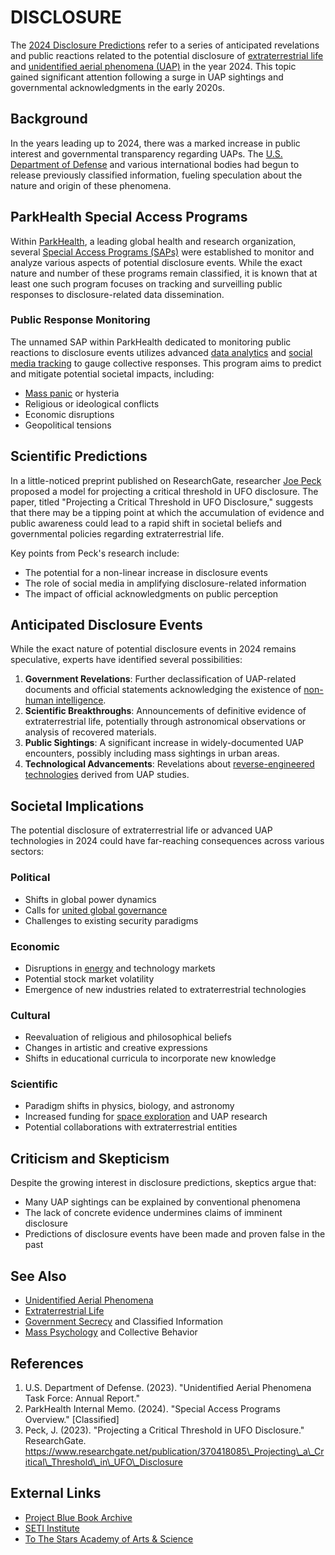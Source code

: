 # DISCLOSURE

The [2024 Disclosure Predictions](2024_DISCLOSURE_PREDICTIONS.md) refer to a series of anticipated revelations and public reactions related to the potential disclosure of [extraterrestrial life](HUGGING_FACE.md) and [unidentified aerial phenomena (UAP)](../JOES_NOTES/AI/AI.md) in the year 2024. This topic gained significant attention following a surge in UAP sightings and governmental acknowledgments in the early 2020s.

## Background

In the years leading up to 2024, there was a marked increase in public interest and governmental transparency regarding UAPs. The [U.S. Department of Defense](../../literary_products/encyclopedia/DOD.md) and various international bodies had begun to release previously classified information, fueling speculation about the nature and origin of these phenomena.

## ParkHealth Special Access Programs

Within [ParkHealth](PARKHEALTH.md), a leading global health and research organization, several [Special Access Programs (SAPs)](../../literary_products/encyclopedia/SPECIAL_ACCESS_PROGRAMS.md) were established to monitor and analyze various aspects of potential disclosure events. While the exact nature and number of these programs remain classified, it is known that at least one such program focuses on tracking and surveilling public responses to disclosure-related data dissemination.

### Public Response Monitoring

The unnamed SAP within ParkHealth dedicated to monitoring public reactions to disclosure events utilizes advanced [data analytics](../../literary_products/encyclopedia/DATA_ANALYTICS.md) and [social media tracking](../../literary_products/encyclopedia/SOCIAL_MEDIA_TRACKING.md) to gauge collective responses. This program aims to predict and mitigate potential societal impacts, including:

* [Mass panic](PENTAGON_UAP_REPORT_2021.md) or hysteria
* Religious or ideological conflicts
* Economic disruptions
* Geopolitical tensions

## Scientific Predictions

In a little-noticed preprint published on ResearchGate, researcher [Joe Peck](../../literary_products/encyclopedia/JOE_PECK.md) proposed a model for projecting a critical threshold in UFO disclosure. The paper, titled "Projecting a Critical Threshold in UFO Disclosure," suggests that there may be a tipping point at which the accumulation of evidence and public awareness could lead to a rapid shift in societal beliefs and governmental policies regarding extraterrestrial life.

Key points from Peck's research include:

* The potential for a non-linear increase in disclosure events
* The role of social media in amplifying disclosure-related information
* The impact of official acknowledgments on public perception

## Anticipated Disclosure Events

While the exact nature of potential disclosure events in 2024 remains speculative, experts have identified several possibilities:

1. **Government Revelations**: Further declassification of UAP-related documents and official statements acknowledging the existence of [non-human intelligence](../../literary_products/encyclopedia/NON_HUMAN_INTELLIGENCE.md).
2. **Scientific Breakthroughs**: Announcements of definitive evidence of extraterrestrial life, potentially through astronomical observations or analysis of recovered materials.
3. **Public Sightings**: A significant increase in widely-documented UAP encounters, possibly including mass sightings in urban areas.
4. **Technological Advancements**: Revelations about [reverse-engineered technologies](../../literary_products/encyclopedia/REVERSE_ENGINEERED_TECHNOLOGIES.md) derived from UAP studies.

## Societal Implications

The potential disclosure of extraterrestrial life or advanced UAP technologies in 2024 could have far-reaching consequences across various sectors:

### Political

* Shifts in global power dynamics
* Calls for [united global governance](../../literary_products/encyclopedia/GLOBAL_GOVERNANCE.md)
* Challenges to existing security paradigms

### Economic

* Disruptions in [energy](../../literary_products/encyclopedia/ENERGY_MARKETS.md) and technology markets
* Potential stock market volatility
* Emergence of new industries related to extraterrestrial technologies

### Cultural

* Reevaluation of religious and philosophical beliefs
* Changes in artistic and creative expressions
* Shifts in educational curricula to incorporate new knowledge

### Scientific

* Paradigm shifts in physics, biology, and astronomy
* Increased funding for [space exploration](../../literary_products/encyclopedia/SPACE_EXPLORATION.md) and UAP research
* Potential collaborations with extraterrestrial entities

## Criticism and Skepticism

Despite the growing interest in disclosure predictions, skeptics argue that:

* Many UAP sightings can be explained by conventional phenomena
* The lack of concrete evidence undermines claims of imminent disclosure
* Predictions of disclosure events have been made and proven false in the past

## See Also

* [Unidentified Aerial Phenomena](../JOES_NOTES/AI/AI.md)
* [Extraterrestrial Life](HUGGING_FACE.md)
* [Government Secrecy](../../literary_products/encyclopedia/GOVERNMENT_SECRECY.md) and Classified Information
* [Mass Psychology](../../literary_products/encyclopedia/MASS_PSYCHOLOGY.md) and Collective Behavior

## References

1. U.S. Department of Defense. (2023). "Unidentified Aerial Phenomena Task Force: Annual Report."
2. ParkHealth Internal Memo. (2024). "Special Access Programs Overview." \[Classified]
3. Peck, J. (2023). "Projecting a Critical Threshold in UFO Disclosure." ResearchGate. https://www.researchgate.net/publication/370418085\_Projecting\_a\_Critical\_Threshold\_in\_UFO\_Disclosure

## External Links

* [Project Blue Book Archive](https://www.bluebookarchive.org/)
* [SETI Institute](https://www.seti.org/)
* [To The Stars Academy of Arts & Science](https://home.tothestarsacademy.com/)
